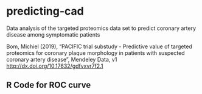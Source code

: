 # predicting-cad
Data analysis of the targeted proteomics data set to predict coronary artery disease among symptomatic patients

Bom, Michiel (2019), “PACIFIC trial substudy - Predictive value of targeted proteomics for coronary plaque morphology in patients with suspected coronary artery disease”, Mendeley Data, v1
http://dx.doi.org/10.17632/gdfvxvr7f2.1

## R Code for ROC curve 
